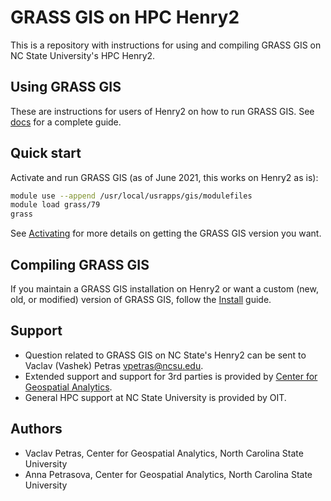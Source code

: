 # GRASS GIS on HPC Henry2

This is a repository with instructions for using and compiling GRASS GIS
on NC State University's HPC Henry2.

## Using GRASS GIS

These are instructions for users of Henry2 on how to run GRASS GIS.
See [docs](docs) for a complete guide.

## Quick start

Activate and run GRASS GIS (as of June 2021, this works on Henry2 as is):

```bash
module use --append /usr/local/usrapps/gis/modulefiles
module load grass/79
grass
```

See [Activating](docs/activating.md) for more details on getting
the GRASS GIS version you want.

## Compiling GRASS GIS

If you maintain a GRASS GIS installation on Henry2 or want a custom
(new, old, or modified) version of GRASS GIS,
follow the [Install](docs/install.md) guide.

## Support

- Question related to GRASS GIS on NC State's Henry2 can be sent to
  Vaclav (Vashek) Petras <vpetras@ncsu.edu>.
- Extended support and support for 3rd parties is provided by
  [Center for Geospatial Analytics](https://cnr.ncsu.edu/geospatial/engage/service-center/).
- General HPC support at NC State University is provided by OIT.

## Authors

- Vaclav Petras, Center for Geospatial Analytics, North Carolina State University
- Anna Petrasova, Center for Geospatial Analytics, North Carolina State University

